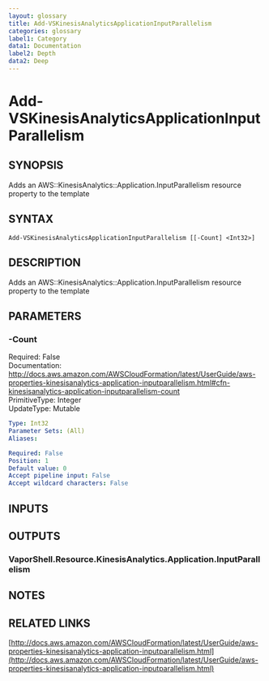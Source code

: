 ```yaml
---
layout: glossary
title: Add-VSKinesisAnalyticsApplicationInputParallelism
categories: glossary
label1: Category
data1: Documentation
label2: Depth
data2: Deep
---
```


# Add-VSKinesisAnalyticsApplicationInputParallelism

## SYNOPSIS
Adds an AWS::KinesisAnalytics::Application.InputParallelism resource property to the template

## SYNTAX

```
Add-VSKinesisAnalyticsApplicationInputParallelism [[-Count] <Int32>]
```

## DESCRIPTION
Adds an AWS::KinesisAnalytics::Application.InputParallelism resource property to the template

## PARAMETERS

### -Count
Required: False    
Documentation: http://docs.aws.amazon.com/AWSCloudFormation/latest/UserGuide/aws-properties-kinesisanalytics-application-inputparallelism.html#cfn-kinesisanalytics-application-inputparallelism-count    
PrimitiveType: Integer    
UpdateType: Mutable

```yaml
Type: Int32
Parameter Sets: (All)
Aliases: 

Required: False
Position: 1
Default value: 0
Accept pipeline input: False
Accept wildcard characters: False
```

## INPUTS

## OUTPUTS

### VaporShell.Resource.KinesisAnalytics.Application.InputParallelism

## NOTES

## RELATED LINKS

[http://docs.aws.amazon.com/AWSCloudFormation/latest/UserGuide/aws-properties-kinesisanalytics-application-inputparallelism.html](http://docs.aws.amazon.com/AWSCloudFormation/latest/UserGuide/aws-properties-kinesisanalytics-application-inputparallelism.html)


